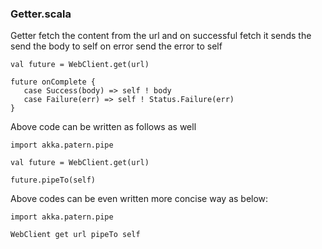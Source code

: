
### Getter.scala

Getter fetch the content from the url and 
on successful fetch it sends the send the body to self
on error send the error to self      

```
val future = WebClient.get(url)

future onComplete {
   case Success(body) => self ! body
   case Failure(err) => self ! Status.Failure(err)
}
```

Above code can be written as follows as well 

```
import akka.patern.pipe

val future = WebClient.get(url)

future.pipeTo(self)
```

Above codes can be even written more concise way as below:

```
import akka.patern.pipe

WebClient get url pipeTo self
```


